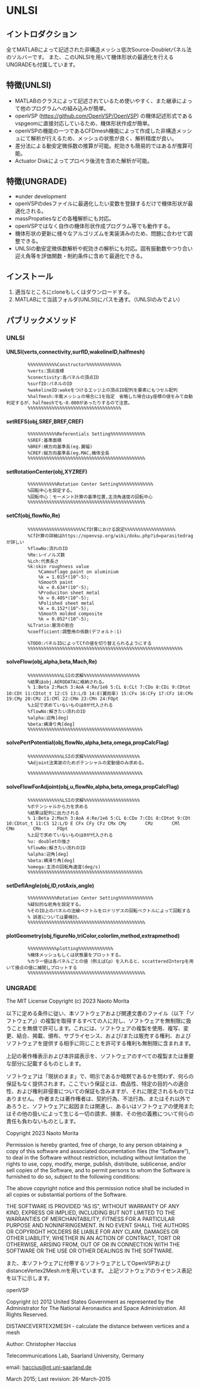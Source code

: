 # UNLSI
## イントロダクション
全てMATLABによって記述された非構造メッシュ低次Source-Doubletパネル法のソルバーです。 
また、このUNLSIを用いて機体形状の最適化を行えるUNGRADEも付属しています。
## 特徴(UNLSI)
- MATLABのクラスによって記述されているため使いやすく、また継承によって他のプログラムへの組み込みが簡単。
- openVSP (https://github.com/OpenVSP/OpenVSP) の機体記述形式であるvspgeomに直接対応しているため、機体形状作成が簡単。
- openVSPの機能の一つであるCFDmesh機能によって作成した非構造メッシュにて解析が行えるため、メッシュの状態が良く、解析精度が良い。
- 差分法による動安定微係数の推算が可能。舵効きも簡易的ではあるが推算可能。
- Actuator Diskによってプロペラ後流を含めた解析が可能。
## 特徴(UNGRADE)
- ※under development
- openVSPのdesファイルに最適化したい変数を登録するだけで機体形状が最適化される。
- massPropatiesなどの各種解析にも対応。
- openVSPではなく自作の機体形状作成プログラム等でも動作する。
- 機体形状の更新に様々なアルゴリズムを実装済みのため、問題に合わせて調整できる。
- UNLSIの動安定微係数解析や舵効きの解析にも対応。固有振動数やつり合い迎え角等を評価関数・制約条件に含めて最適化できる。

## インストール
1. 適当なところにcloneもしくはダウンロードする。
2. MATLABにて当該フォルダ(UNLSI)にパスを通す。（UNLSIのみでよい）

## パブリックメソッド
### UNLSI
#### UNLSI(verts,connectivity,surfID,wakelineID,halfmesh)
            %%%%%%%%%%%Constructor%%%%%%%%%%%%%
            %verts:頂点座標
            %conectivity:各パネルの頂点ID
            %surfID:パネルのID
            %wakelineID:wakeをつけるエッジ上の頂点ID配列を要素にもつセル配列
            %halfmesh:半裁メッシュの場合に1を指定　省略した場合はy座標の値をみて自動判定するが、halfmeshでも-0.000があったりするので注意。
            %%%%%%%%%%%%%%%%%%%%%%%%%%%%%%%%%%%
#### setREFS(obj,SREF,BREF,CREF)
            %%%%%%%%%%%Referentials Setting%%%%%%%%%%%%%
            %SREF:基準面積
            %BREF:横方向基準長(eg.翼幅)
            %CREF:縦方向基準長(eg.MAC,機体全長
            %%%%%%%%%%%%%%%%%%%%%%%%%%%%%%%%%%%%%%%%%%%%
#### setRotationCenter(obj,XYZREF)
            %%%%%%%%%%%Rotation Center Setting%%%%%%%%%%%%%
            %回転中心を設定する。
            %回転中心：モーメント計算の基準位置,主流角速度の回転中心
            %%%%%%%%%%%%%%%%%%%%%%%%%%%%%%%%%%%%%%%%%%%%

#### setCf(obj,flowNo,Re)
            %%%%%%%%%%%%%%%%%%%%%Cf計算における設定%%%%%%%%%%%%%%%%%%%
            %Cf計算の詳細はhttps://openvsp.org/wiki/doku.php?id=parasitedragが詳しい
            %flowNo:流れのID
            %Re:レイノルズ数
            %Lch:代表長さ
            %k:skin roughness value
                %Camouflage paint on aluminium
                %k = 1.015*(10^-5); 
                %Smooth paint
                %k = 0.634*(10^-5);
                %Produciton sheet metal
                %k = 0.405*(10^-5);
                %Polished sheet metal
                %k = 0.152*(10^-5);
                %Smooth molded composite
                %k = 0.052*(10^-5);
            %LTratio:層流の割合
            %coefficient:調整用の係数(デフォルト:1)

            %TODO:パネルIDによってCfの値を切り替えられるようにする
            %%%%%%%%%%%%%%%%%%%%%%%%%%%%%%%%%%%%%%%%%%%%%%%%%%%%%%%%%%
#### solveFlow(obj,alpha,beta,Mach,Re)
            %%%%%%%%%%%%%LSIの求解%%%%%%%%%%%%%%%%%%%%%
            %結果はobj.AERODATAに格納される。
            % 1:Beta 2:Mach 3:AoA 4:Re/1e6 5:CL 6:CLt 7:CDo 8:CDi 9:CDtot 10:CDt 11:CDtot_t 12:CS 13:L/D 14:E(翼効率) 15:CFx 16:CFy 17:CFz 18:CMx 19:CMy 20:CMz 21:CMl 22:CMm 23:CMn 24:FOpt 
            %上記で求めていないものは0が代入される
            %flowNo:解きたい流れのID
            %alpha:迎角[deg]
            %beta:横滑り角[deg]
            %%%%%%%%%%%%%%%%%%%%%%%%%%%%%%%%%%%%%%%%%%%
#### solvePertPotential(obj,flowNo,alpha,beta,omega,propCalcFlag)
            %%%%%%%%%%%%%LSIの求解%%%%%%%%%%%%%%%%%%%%%
            %Adjoint法実装のためポテンシャルの変動値のみ求める。

            %%%%%%%%%%%%%%%%%%%%%%%%%%%%%%%%%%%%%%%%%%%
#### solveFlowForAdjoint(obj,u,flowNo,alpha,beta,omega,propCalcFlag)
            %%%%%%%%%%%%%LSIの求解%%%%%%%%%%%%%%%%%%%%%
            %ポテンシャルから力を求める
            %結果は配列に出力される
            % 1:Beta 2:Mach 3:AoA 4:Re/1e6 5:CL 6:CDo 7:CDi 8:CDtot 9:CDt 10:CDtot_t 11:CS 12:L/D E CFx CFy CFz CMx CMy       CMz       CMl       CMm       CMn      FOpt 
            %上記で求めていないものは0が代入される
            %u: doubletの強さ
            %flowNo:解きたい流れのID
            %alpha:迎角[deg]
            %beta:横滑り角[deg]
            %omega:主流の回転角速度(deg/s)
            %%%%%%%%%%%%%%%%%%%%%%%%%%%%%%%%%%%%%%%%%%%

#### setDeflAngle(obj,ID,rotAxis,angle)
            %%%%%%%%%%%Rotation Center Setting%%%%%%%%%%%%%
            %疑似的な舵角を設定する。
            %そのID上のパネルの法線ベクトルをロドリゲスの回転ベクトルによって回転する
            % 誤差については要検討。
            %%%%%%%%%%%%%%%%%%%%%%%%%%%%%%%%%%%%%%%%%%%%
#### plotGeometry(obj,figureNo,triColor,colorlim,method,extrapmethod)
            %%%%%%%%%%%plotting%%%%%%%%%%%%%
            %機体メッシュもしくは状態量をプロットする。
            %カラー値は各パネルごとの値（例えばCp）を入れると、sccatteredInterpを用いて接点の値に補間しプロットする
            %%%%%%%%%%%%%%%%%%%%%%%%%%%%%%%%%%%%%%%%%%%%
            
### UNGRADE


The MIT License
Copyright (c) 2023 Naoto Morita

以下に定める条件に従い、本ソフトウェアおよび関連文書のファイル（以下「ソフトウェア」）の複製を取得するすべての人に対し、ソフトウェアを無制限に扱うことを無償で許可します。これには、ソフトウェアの複製を使用、複写、変更、結合、掲載、頒布、サブライセンス、および/または販売する権利、およびソフトウェアを提供する相手に同じことを許可する権利も無制限に含まれます。

上記の著作権表示および本許諾表示を、ソフトウェアのすべての複製または重要な部分に記載するものとします。

ソフトウェアは「現状のまま」で、明示であるか暗黙であるかを問わず、何らの保証もなく提供されます。ここでいう保証とは、商品性、特定の目的への適合性、および権利非侵害についての保証も含みますが、それに限定されるものではありません。 作者または著作権者は、契約行為、不法行為、またはそれ以外であろうと、ソフトウェアに起因または関連し、あるいはソフトウェアの使用またはその他の扱いによって生じる一切の請求、損害、その他の義務について何らの責任も負わないものとします。


Copyright 2023 Naoto Morita

Permission is hereby granted, free of charge, to any person obtaining a copy of this software and associated documentation files (the “Software”), to deal in the Software without restriction, including without limitation the rights to use, copy, modify, merge, publish, distribute, sublicense, and/or sell copies of the Software, and to permit persons to whom the Software is furnished to do so, subject to the following conditions:

The above copyright notice and this permission notice shall be included in all copies or substantial portions of the Software.

THE SOFTWARE IS PROVIDED “AS IS”, WITHOUT WARRANTY OF ANY KIND, EXPRESS OR IMPLIED, INCLUDING BUT NOT LIMITED TO THE WARRANTIES OF MERCHANTABILITY, FITNESS FOR A PARTICULAR PURPOSE AND NONINFRINGEMENT. IN NO EVENT SHALL THE AUTHORS OR COPYRIGHT HOLDERS BE LIABLE FOR ANY CLAIM, DAMAGES OR OTHER LIABILITY, WHETHER IN AN ACTION OF CONTRACT, TORT OR OTHERWISE, ARISING FROM, OUT OF OR IN CONNECTION WITH THE SOFTWARE OR THE USE OR OTHER DEALINGS IN THE SOFTWARE.

また、本ソフトウェアに付帯するソフトウェアとしてOpenVSPおよびdistanceVertex2Mesh.mを用いています。
上記ソフトウェアのライセンス表記を以下に示します。

openVSP

Copyright (c) 2012 United States Government as represented by the Administrator for The National Aeronautics and Space Administration. All Rights Reserved.


DISTANCEVERTEX2MESH - calculate the distance between vertices and a mesh

Author: Christopher Haccius

Telecommunications Lab, Saarland University, Germany

email: haccius@nt.uni-saarland.de

March 2015; Last revision: 26-March-2015

